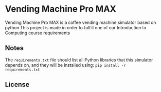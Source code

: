 # Vending Machine Pro MAX
Vending Machine Pro MAX is a coffee vending machine simulator based on python
This project is made in order to fulfill one of our Introduction to Computing course requirements

## Notes
The `requirements.txt` file should list all Python libraries that this simulator depends on, and they will be installed using:
```pip install -r requirements.txt```

## License
